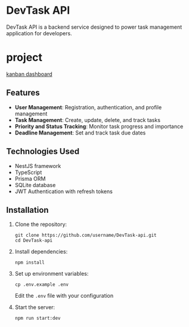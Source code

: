 # DevTask API

DevTask API is a backend service designed to power task management application for developers.

# project

[kanban dashboard](https://github.com/users/larbikhounti/projects/2)

## Features

- **User Management**: Registration, authentication, and profile management
- **Task Management**: Create, update, delete, and track tasks
- **Priority and Status Tracking**: Monitor task progress and importance
- **Deadline Management**: Set and track task due dates

## Technologies Used

- NestJS framework
- TypeScript
- Prisma ORM
- SQLite database
- JWT Authentication with refresh tokens

## Installation

1. Clone the repository:
   ```
   git clone https://github.com/username/DevTask-api.git
   cd DevTask-api
   ```

2. Install dependencies:
   ```
   npm install
   ```

3. Set up environment variables:
   ```
   cp .env.example .env
   ```
   Edit the `.env` file with your configuration

4. Start the server:
   ```
   npm run start:dev
   ```
